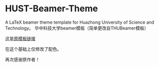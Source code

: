 # HUST-Beamer-Theme
A LaTeX beamer theme template for Huazhong University of Science and Technology。
华中科技大学beamer模板（简单更改自THUBeamer模板）

这是[原模板链接](https://github.com/tuna/THU-Beamer-Theme)

在这个基础上仅修改了配色。

再次感谢原作者！
